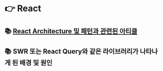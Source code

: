 # 👉 React

## 📚 [React Architecture 및 패턴과 관련된 아티클](https://github.com/saseungmin/frontend-tech-interview/tree/main/react/React%20Clean%20Architecture)

## 📚 SWR 또는 React Query와 같은 라이브러리가 나타나게 된 배경 및 원인
